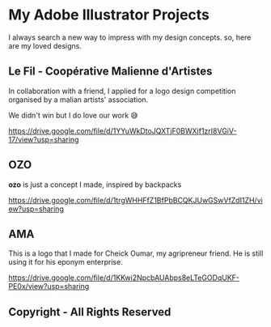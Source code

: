 # My Adobe Illustrator Projects

I always search a new way to impress with my design concepts. so, here are my loved designs.

## Le Fil - Coopérative Malienne d'Artistes
In collaboration with a friend, I applied for a logo design competition organised by a malian artists' association.

We didn't win but I do love our work 😅

https://drive.google.com/file/d/1YYuWkDtoJQXTjF0BWXjf1zrI8VGiV-17/view?usp=sharing


## OZO
**ozo** is just a concept I made, inspired by backpacks

https://drive.google.com/file/d/1trgWHHFfZ1BfPbBCQKJUwGSwVfZdI1ZH/view?usp=sharing


## AMA
This is a logo that I made for Cheick Oumar, my agripreneur friend.
He is still using it for his eponym enterprise.

https://drive.google.com/file/d/1KKwi2NpcbAUAbps8eLTeGODqUKF-PE0x/view?usp=sharing


## Copyright - All Rights Reserved

